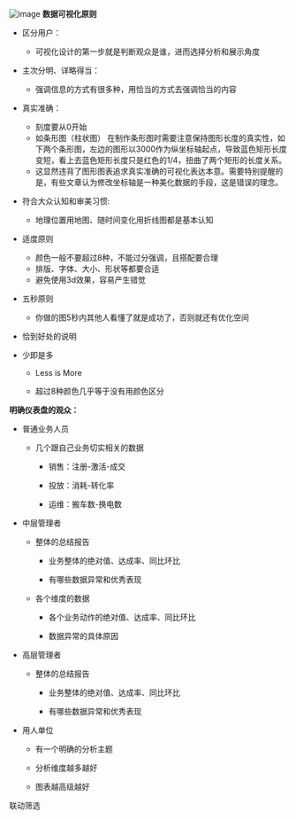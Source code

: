 ![image](https://github.com/user-attachments/assets/8fbd3f7b-9a7a-4a0f-88c1-df547e038382)
**数据可视化原则**

- 区分用户：

  - 可视化设计的第一步就是判断观众是谁，进而选择分析和展示角度

- 主次分明、详略得当：

  - 强调信息的方式有很多种，用恰当的方式去强调恰当的内容

- 真实准确：

  - 刻度要从0开始
  - 如条形图（柱状图） 在制作条形图时需要注意保持图形长度的真实性，如下两个条形图，左边的图形以3000作为纵坐标轴起点，导致蓝色矩形长度变短，看上去蓝色矩形长度只是红色的1/4，扭曲了两个矩形的长度关系。
  - 这显然违背了图形图表追求真实准确的可视化表达本意。需要特别提醒的是，有些文章认为修改坐标轴是一种美化数据的手段，这是错误的理念。

- 符合大众认知和审美习惯:

  - 地理位置用地图、随时间变化用折线图都是基本认知

- 适度原则

  - 颜色一般不要超过8种，不能过分强调，且搭配要合理
  - 排版、字体、大小、形状等都要合适
  - 避免使用3d效果，容易产生错觉

- 五秒原则

  - 你做的图5秒内其他人看懂了就是成功了，否则就还有优化空间

- 恰到好处的说明

- 少即是多

  - Less is More

  - 超过8种颜色几乎等于没有用颜色区分







**明确仪表盘的观众：**

- 普通业务人员

  - 几个跟自己业务切实相关的数据

    - 销售：注册-激活-成交

    - 投放：消耗-转化率

    - 运维：搬车数-换电数

- 中层管理者

  - 整体的总结报告

    - 业务整体的绝对值、达成率、同比环比

    - 有哪些数据异常和优秀表现

  - 各个维度的数据

    - 各个业务动作的绝对值、达成率、同比环比

    - 数据异常的具体原因

- 高层管理者

  - 整体的总结报告

    - 业务整体的绝对值、达成率、同比环比

    - 有哪些数据异常和优秀表现

- 用人单位

  - 有一个明确的分析主题

  - 分析维度越多越好

  - 图表越高级越好



联动筛选

